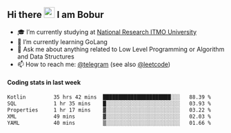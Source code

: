 ## Hi there <img src="https://media.giphy.com/media/hvRJCLFzcasrR4ia7z/giphy.gif" width="25px" height="25px"> I am Bobur

- :mortar_board: I’m currently studying at [National Research ITMO University](https://itmo.ru/)
- :seedling: I’m currently learning GoLang
- :speech_balloon: Ask me about anything related to Low Level Programming or Algorithm and Data Structures
- :mailbox: How to reach me: [@telegram](https://t.me/octoant) (see also [@leetcode](https://leetcode.com/octoant/))    

#### Coding stats in last week

<!--START_SECTION:waka-->

```txt
Kotlin         35 hrs 42 mins  ██████████████████████░░░   88.39 %
SQL            1 hr 35 mins    █░░░░░░░░░░░░░░░░░░░░░░░░   03.93 %
Properties     1 hr 17 mins    ▓░░░░░░░░░░░░░░░░░░░░░░░░   03.22 %
XML            49 mins         ▓░░░░░░░░░░░░░░░░░░░░░░░░   02.03 %
YAML           40 mins         ▒░░░░░░░░░░░░░░░░░░░░░░░░   01.66 %
```

<!--END_SECTION:waka-->
